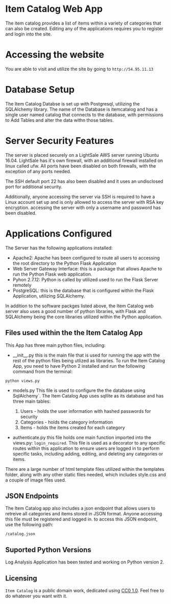 # Item Catalog Web App

The item catalog provides a list of items within a variety of categories that can also be created. Editing any of the applications requires you to register and login into the site. 

# Accessing the website

You are able to visit and utilize the site by going to ```http://54.95.11.13```

# Database Setup

The Item Catalog Databse is set up with Postgresql, utilizing the SQLAlchemy library.  The name of the Database is itemcatalog and has a single user named catalog that connects to the database, with permissions to Add Tables and alter the data withn those tables. 

# Server Security Features

The server is placed securely on a LightSale AWS server running Ubuntu 16.04. LightSale has it's own firewall, with an additional firewall installed on linux called ufw. All ports have been disabled on both firewalls, with the exception of any ports needed.  

The SSH default port 22 has also been disabled and it uses an undisclosed port for additional security. 

Additionally, anyone accessing the server via SSH is required to have a Linux account set up and is only allowed to access the server with RSA key encryption. accessing the server with only a username and password has been disabled.

# Applications Configured

The Server has the following applications installed:

* Apache2: Apache has been configured to route all users to accessing the root directory to the Python Flask Application
* Web Server Gateway Interface: this is a package that allows Apache to run the Python Flask web application.
* Pyhon 2.7.12: Python is called by utilized used to run the Flask Server remotely
* PostgreSQL: this is the database that is configured within the Flask Application, utilizing SQLAlchemy.

In addition to the software packges listed above, the Item Catalog web server also uses a good number of python libraries, with Flask and SQLAlchemy being the core libraries utilized within the Python application. 

## Files used within the the Item Catalog App

This App has three main python files, including: 
* \_\_init\_\_.py
this is the main file that is used for running the app with the rest of the python files being utlized as libraries. To run the Item Catalog App, you need to have Python 2 installed and run the following command from the terminal: 

`python views.py`

* models.py
This file is used to configure the the database using SqlAlchemy`. The Item Catalog App uses sqllite as its database and has three main tables:

    1. Users - holds the user information with hashed passwords for security
    2. Categories - holds the category information
    3. Items - holds the items created for each category

* authenticate.py
this file holds one main function imported into the views.py: `login_required`.  This file is used as a decorator to any specific routes within this application to ensure users are logged in to perform specific tasks, including adding, editing, and deleting any categories or items. 

There are a large number of html template files utilized within the templates folder, along with any other static files needed, which includes style.css and a couple of image files used. 

## JSON Endpoints

The Item Catalog app also includes a json endpoint that allows users to retreive all categories and items stored in JSON format.  Anyone accessing this file must be registered and logged in. to access this JSON endpoint, use the following path: 

`/catalog.json`

## Suported Python Versions

Log Analysis Application has been tested and working on Python version 2.

## Licensing
`Item Catalog` is a public domain work, dedicated using [CC0 1.0](https://creativecommons.org/publicdomain/zero/1.0/). Feel free to do whatever you want with it.
